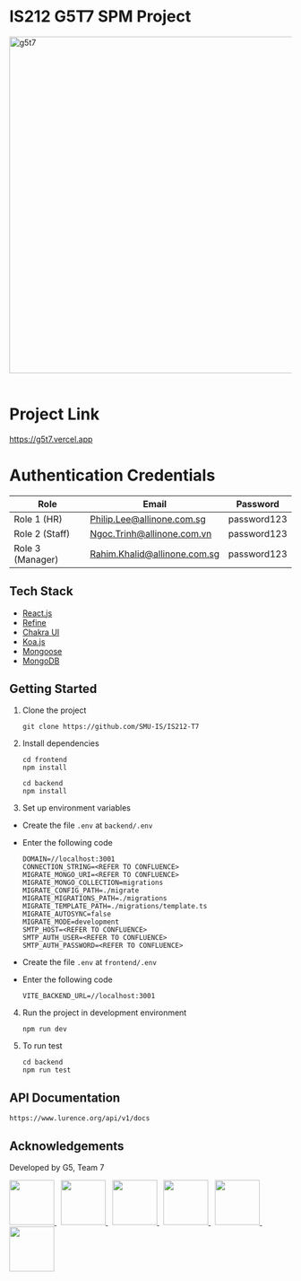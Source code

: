 # IS212 G5T7 SPM Project

<img src="https://github.com/user-attachments/assets/7328d6de-51fe-48b7-bd0b-6fdc01687a01" alt="g5t7" width="600" />
<br><br>

# Project Link

https://g5t7.vercel.app

# Authentication Credentials

| Role             | Email                        | Password    |
| ---------------- | ---------------------------- | ----------- |
| Role 1 (HR)      | Philip.Lee@allinone.com.sg   | password123 |
| Role 2 (Staff)   | Ngoc.Trinh@allinone.com.vn   | password123 |
| Role 3 (Manager) | Rahim.Khalid@allinone.com.sg | password123 |

## Tech Stack

- [React.js](https://react.dev)
- [Refine](https://refine.dev)
- [Chakra UI](https://www.chakra-ui.com)
- [Koa.js](https://koajs.com/)
- [Mongoose](https://mongoosejs.com)
- [MongoDB](https://www.mongodb.com)

## Getting Started

1. Clone the project

   ```
   git clone https://github.com/SMU-IS/IS212-T7
   ```

2. Install dependencies

   ```
   cd frontend
   npm install
   ```

   ```
   cd backend
   npm install
   ```

3. Set up environment variables

- Create the file `.env` at `backend/.env`
- Enter the following code

  ```
  DOMAIN=//localhost:3001
  CONNECTION_STRING=<REFER TO CONFLUENCE>
  MIGRATE_MONGO_URI=<REFER TO CONFLUENCE>
  MIGRATE_MONGO_COLLECTION=migrations
  MIGRATE_CONFIG_PATH=./migrate
  MIGRATE_MIGRATIONS_PATH=./migrations
  MIGRATE_TEMPLATE_PATH=./migrations/template.ts
  MIGRATE_AUTOSYNC=false
  MIGRATE_MODE=development
  SMTP_HOST=<REFER TO CONFLUENCE>
  SMTP_AUTH_USER=<REFER TO CONFLUENCE>
  SMTP_AUTH_PASSWORD=<REFER TO CONFLUENCE>
  ```

- Create the file `.env` at `frontend/.env`
- Enter the following code

  ```
  VITE_BACKEND_URL=//localhost:3001
  ```

4. Run the project in development environment

   ```
   npm run dev
   ```

5. To run test
   ```
   cd backend
   npm run test
   ```

## API Documentation

```
https://www.lurence.org/api/v1/docs
```

## Acknowledgements

Developed by G5, Team 7

<a href="https://www.linkedin.com/in/joshydavid/">
  <img src="https://github.com/user-attachments/assets/4dfe0c89-8ced-4e08-bcf3-6261bdbb956d" width="80">
</a> &nbsp;

<a href="https://www.linkedin.com/in/bryancjh/">
  <img src="https://github.com/user-attachments/assets/cc1782b1-e71f-410a-97a4-cfec08bccead" width="80">
</a> &nbsp;

<a href="https://www.linkedin.com/in/derricklkh/">
  <img src="https://github.com/user-attachments/assets/2db4b711-b7d0-4368-8d12-6449c3fa2aa2" width="80">
</a> &nbsp;

<a href="https://www.linkedin.com/in/shawn-ng-yh/">
  <img src="https://github.com/user-attachments/assets/6bd4f3a7-6784-402a-b891-03d91e15d705" width="80">
</a> &nbsp;

<a href="https://www.linkedin.com/in/lucerne-loke/">
  <img src="https://github.com/user-attachments/assets/5687d2d4-477d-4fc3-9854-756b910337c0" width="80">
</a> &nbsp;

<a href="https://github.com/Ttmjzz/">
  <img src="https://github.com/user-attachments/assets/24522f87-6fb8-4b48-94d8-8022eb571e96" width="80">
</a>
